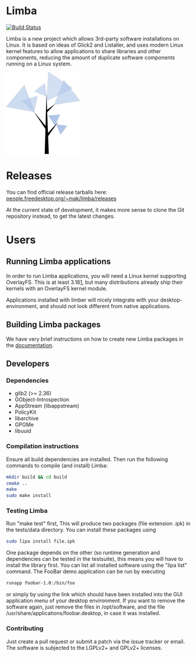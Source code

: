 Limba
==============
[![Build Status](https://travis-ci.org/ximion/limba.svg?branch=master)](https://travis-ci.org/ximion/limba)

Limba is a new project which allows 3rd-party software installations on Linux.
It is based on ideas of Glick2 and Listaller, and uses modern Linux kernel features
to allow applications to share libraries and other components, reducing the amount
of duplicate software components running on a Linux system.

![Limba logo](data/limba-small.png "Logo")

# Releases
You can find official release tarballs here: [people.freedesktop.org/~mak/limba/releases](http://people.freedesktop.org/~mak/limba/releases/)

At the current state of development, it makes more sense to clone the Git repository instead, to
get the latest changes.

# Users
## Running Limba applications
In order to run Limba applications, you will need a Linux kernel supporting OverlayFS.
This is at least 3.18[1], but many distributions already ship their kernels with an OverlayFS
kernel module.

Applications installed with limber will nicely integrate with your desktop-environment, and should not
look different from native applications.

[1]: http://lwn.net/Articles/618140/

## Building Limba packages
We have very brief instructions on how to create new Limba packages
in the [documentation](http://people.freedesktop.org/~mak/limba/docs/create-package/).

## Developers
### Dependencies
 * glib2 (>= 2.36)
 * GObject-Introspection
 * AppStream (libappstream)
 * PolicyKit
 * libarchive
 * GPGMe
 * libuuid

### Compilation instructions
Ensure all build dependencies are installed.
Then run the following commands to compile (and install) Limba:

```bash
mkdir build && cd build
cmake ..
make
sudo make install
```

### Testing Limba
Run "make test" first, This will produce two packages (file extension .ipk) in the tests/data directory.
You can install these packages using
```bash
sudo lipa install file.ipk
```
One package depends on the other (so runtime generation and dependencies can be tested in the testsuite),
this means you will have to install the library first.
You can list all installed software using the "lipa list" command.
The FooBar demo application can be run by executing
```bash
runapp foobar-1.0:/bin/foo
```
or simply by using the link which should have been installed into the GUI application menu of your desktop
environment.
If you want to remove the software again, just remove the files in /opt/software,
and the file /usr/share/applications/foobar.desktop, in case it was installed.

### Contributing
Just create a pull request or submit a patch via the issue tracker or email.
The software is subjected to the LGPLv2+ and GPLv2+ licenses.
